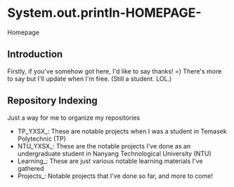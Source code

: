# System.out.println-HOMEPAGE-
Homepage

## Introduction
Firstly, if you've somehow got here, I'd like to say thanks! =) There's more to say but I'll update when I'm free. (Still a student. LOL.)

## Repository Indexing
Just a way for me to organize my repositories
 - TP_YXSX_: These are notable projects when I was a student in Temasek Polytechnic (TP)
 - NTU_YXSX_: These are the notable projects I've done as an undergraduate student in Nanyang Technological University (NTU)
 - Learning_: These are just various notable learning materials I've gathered
 - Projects_: Notable projects that I've done so far, and more to come!
